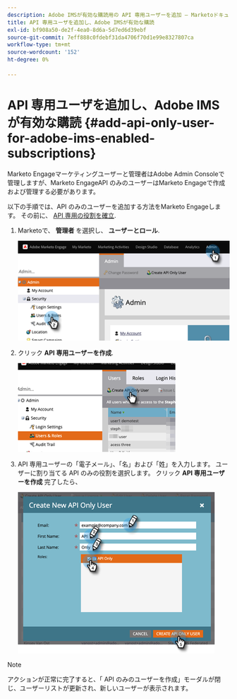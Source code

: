 ```yaml
---
description: Adobe IMSが有効な購読用の API 専用ユーザーを追加 — Marketoドキュメント — 製品ドキュメント
title: API 専用ユーザを追加し、Adobe IMSが有効な購読
exl-id: bf908a50-de2f-4ea0-8d6a-5d7ed6d39ebf
source-git-commit: 7eff888c0fdebf31da4706f70d1e99e8327807ca
workflow-type: tm+mt
source-wordcount: '152'
ht-degree: 0%

---
```


# API 専用ユーザを追加し、Adobe IMSが有効な購読 {#add-api-only-user-for-adobe-ims-enabled-subscriptions}

Marketo Engageマーケティングユーザーと管理者はAdobe Admin Consoleで管理しますが、Marketo EngageAPI のみのユーザーはMarketo Engageで作成および管理する必要があります。

以下の手順では、API のみのユーザーを追加する方法をMarketo Engageします。 その前に、 [API 専用の役割を確立](/help/marketo/product-docs/administration/users-and-roles/create-an-api-only-user-role.md).

1. Marketoで、 **管理者** を選択し、 **ユーザーとロール**.

   ![](assets/add-api-only-user-for-adobe-ims-1.png)

1. クリック **API 専用ユーザーを作成**.

   ![](assets/add-api-only-user-for-adobe-ims-2.png)

1. API 専用ユーザーの「電子メール」、「名」および「姓」を入力します。  ユーザーに割り当てる API のみの役割を選択します。 クリック **API 専用ユーザーを作成** 完了したら、

   ![](assets/add-api-only-user-for-adobe-ims-3.png)

>[!NOTE]
>
>アクションが正常に完了すると、「 API のみのユーザーを作成」モーダルが閉じ、ユーザーリストが更新され、新しいユーザーが表示されます。
